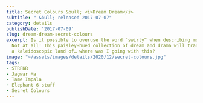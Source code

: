 ```yaml
---
title: Secret Colours &bull; <i>Dream Dream</i>
subtitle: " &bull; released 2017-07-07"
category: details
publishDate: '2017-07-09'
slug: dream-dream-secret-colours
excerpt: Is it possible to overuse the word “swirly” when describing modern psychedelia?
  Not at all! This paisley-hued collection of dream and drama will transport you to
  a kaleidoscopic land of… where was I going with this?
image: "~/assets/images/details/2020/12/secret-colours.jpg"
tags:
- STRFKR
- Jagwar Ma
- Tame Impala
- Elephant 6 stuff
- Secret Colours
---
```


